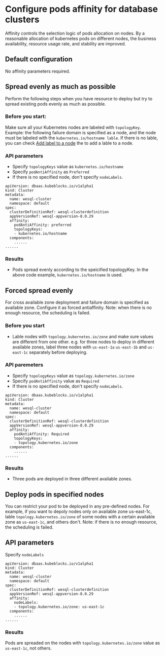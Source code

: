 # Configure pods affinity for database clusters
Affinity controls the selection logic of pods allocation on nodes. By a reasonable allocation of kubernetes pods on different nodes, the business availability, resource usage rate, and stability are improved. 
## Default configuration
No affinity parameters required.
## Spread evenly as much as possible
Perform the following steps when you have resource to deploy but try to spread existing pods evenly as much as possible.
### Before you start:
Make sure all your Kubernetes nodes are labeled with `topologyKey`. 
Example: the following failure domain is specified as a node, and the node must be labeled with the `kubernetes.io/hostname lable`. If there is no lable, you can check [Add label to a node](https://kubernetes.io/docs/tasks/configure-pod-container/assign-pods-nodes/#add-a-label-to-a-node) the to add a lable to a node.
### API parameters
- Specify `topologyKeys` value as `kubernetes.io/hostname`
- Specify `podAntiAffinity` as `Preferred`
- If there is no specified node, don't specify `nodeLabels`.
``` 
apiVersion: dbaas.kubeblocks.io/v1alpha1
kind: Cluster
metadata:
  name: wesql-cluster
  namespace: default
spec:
  clusterDefinitionRef: wesql-clusterdefinition
  appVersionRef: wesql-appversion-8.0.29
  affinity:
    podAntiAffinity: preferred
    topologyKeys:
    - kubernetes.io/hostname
  components:
    ......
...... 
```
### Results
  - Pods spread evenly according to the speicified topologyKey. In the above code example, `kubernetes.io/hostname` is used.
## Forced spread evenly
For cross available zone deployment and failure domain is specified as available zone. Configure it as forced antiaffinity.
Note: when there is no enough resource, the scheduling is failed.
### Before you start
- Lable nodes with `topology.kubernetes.io/zone` and make sure values are different from one other.
e.g. for three nodes to deploy in different available zones, label three nodes with `us-east-1a` `us-east-1b` and `us-east-1c` separately before deploying.
### API paremeters
- Specify `topologyKeys` value as `topology.kubernetes.io/zone​`
- Specify  `podAntiAffinity` value as `Required​`
- If there is no specified node, don't specify `nodeLabels`.
```
apiVersion: dbaas.kubeblocks.io/v1alpha1
kind: Cluster
metadata:
  name: wesql-cluster
  namespace: default
spec:
  clusterDefinitionRef: wesql-clusterdefinition
  appVersionRef: wesql-appversion-8.0.29
  affinity:
    podAntiAffinity: Required
    topologyKeys:
    - topology.kubernetes.io/zone
  components:
    ......
......
```
### Results
- Three pods are deployed in three different available zones. 
## Deploy pods in specified nodes
You can restrict your pod to be deployed in any pre-defined nodes. For example, if you want to depoly nodes only on available zone us-east-1c, lable `topology.kubernetes.io/zone` of some nodes with a certain available zone as `us-east-1c`, and others don't.
Note: if there is no enough resource, the scheduling is failed.
## API parameters
Specify `nodeLabels` 
```
apiVersion: dbaas.kubeblocks.io/v1alpha1
kind: Cluster
metadata:
  name: wesql-cluster
  namespace: default
spec:
  clusterDefinitionRef: wesql-clusterdefinition
  appVersionRef: wesql-appversion-8.0.29
  affinity:
    nodeLabels:
    - topology.kubernetes.io/zone: us-east-1c
  components:
    ......
......
```
### Results
Pods are spreaded on the nodes with `topology.kubernetes.io/zone` value as `us-east-1c`, not others.